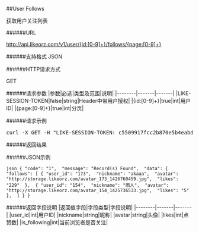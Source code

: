 ##User Follows

获取用户关注列表

######URL

http://api.likeorz.com/v1/user/{id:[0-9]+}/follows/{page:[0-9]+}

######支持格式
JSON

######HTTP请求方式

GET

######请求参数
|参数|必选|类型及范围|说明|
|--------|-------|-------|
|LIKE-SESSION-TOKEN|false|string|Header中带用户授权|
|{id:[0-9]+}|true|int|用户ID|
|{page:[0-9]+}|true|int|分页|

######请求示例
<pre>
curl -X GET -H "LIKE-SESSION-TOKEN: c5509917fcc2b870e5b4eabd4de7cd39"  http://api.likeorz.com/v1/user/1/follows/0
</pre>
######返回结果

######JSON示例

`json
{
    "code": "1", 
    "message": "Record(s) Found", 
    "data": {
        "follows": [
            {
                "user_id": "173", 
                "nickname": "akaaa", 
                "avatar": "http://storage.likeorz.com/avatar_173_1426760459.jpg", 
                "likes": "229" 
            }, 
            {
                "user_id": "154", 
                "nickname": "雨人", 
                "avatar": "http://storage.likeorz.com/avatar_154_1425736533.jpg", 
                "likes": "5" 
            }, 
        ]
    }
}
`

######返回字段说明
|返回值字段|字段类型|字段说明|
|--------|-------|-------|
|user_id|int|用户ID|
|nickname|string|昵称|
|avatar|string|头像|
|likes|int|点赞数|
|is_following|int|当前浏览者是否关注|